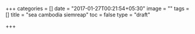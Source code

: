+++
categories = []
date = "2017-01-27T00:21:54+05:30"
image = ""
tags = []
title = "sea cambodia siemreap"
toc = false
type = "draft"

+++

